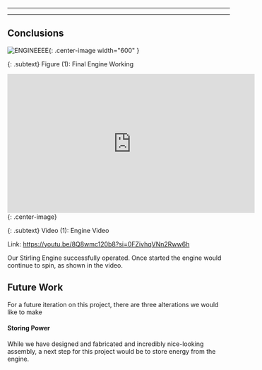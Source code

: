 -------------------

------------------
## Conclusions
![ENGINEEEE](https://eliaswheatfall.github.io/StirlingEngineOne/assets/EngineW.png){: .center-image width="600" }

{: .subtext}
Figure (1): Final Engine Working


<iframe width="560" height="315" src="https://www.youtube.com/embed/8Q8wmc120b8?si=03L6Gi5GpG7VMiyP" title="YouTube video player" frameborder="0" allow="accelerometer; autoplay; clipboard-write; encrypted-media; gyroscope; picture-in-picture; web-share" allowfullscreen></iframe>{: .center-image}

{: .subtext}
Video (1): Engine Video

Link: https://youtu.be/8Q8wmc120b8?si=0FZivhqVNn2Rww6h

Our Stirling Engine successfully operated. Once started the engine would continue to spin, as shown in the video.

## Future Work
 For a future iteration on this project, there are three alterations we would like to make

#### Storing Power
While we have designed and fabricated and incredibly nice-looking assembly, a next step for this project would be to store energy from the engine. 

